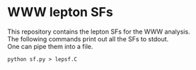# WWW lepton SFs

This repository contains the lepton SFs for the WWW analysis.  
The following commands print out all the SFs to stdout.  
One can pipe them into a file.  

    python sf.py > lepsf.C
